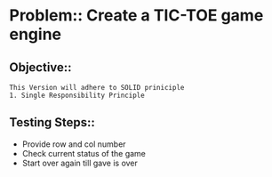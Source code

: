 # Problem:: Create a TIC-TOE game engine

## Objective::

    This Version will adhere to SOLID priniciple
    1. Single Responsibility Principle 

## Testing Steps::

- Provide row and col number
- Check current status of the game
- Start over again till gave is over